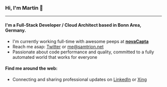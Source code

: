 ### Hi, I'm Martin 👋
---

#### I'm a Full-Stack Developer / Cloud Architect based in Bonn Area, Germany.

- I'm currently working full-time with awesome peeps at **[novaCapta](https://www.novacapta.de/)**
- Reach me asap: <a href="https://twitter.com/samtrion/">Twitter</a> or me@samtrion.net
- Passionate about code performance and quality, committed to a fully automated world that works for everyone

#### Find me around the web:
- Connecting and sharing professional updates on <a href="https://www.linkedin.com/in/martin-stuehmer/">LinkedIn</a> or <a href="https://www.xing.com/profile/Martin_Stuehmer">Xing</a>
<!--
- Updating my personal website with examples of my work on <a href="https://samtrion.net">samtrion.net</a>

![Stats](https://github-readme-stats.vercel.app/api?username=samtrion&show_icons=true&count_private=true)
-->

